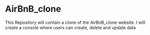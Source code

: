 # AirBnB_clone
This Repository will contain a clone of the AirBnB_clone website. I will create a console where users can create, delete  and update data
